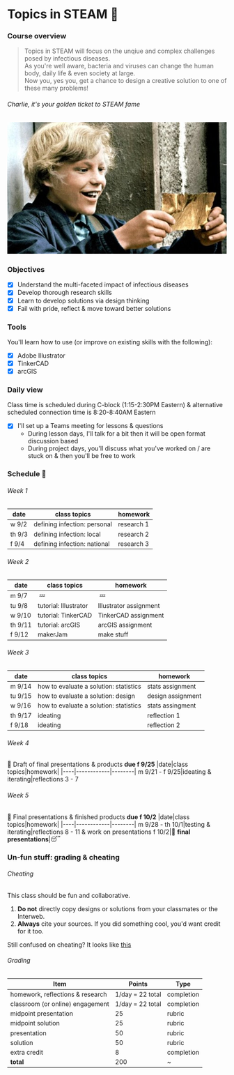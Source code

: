 # Topics in STEAM&nbsp;:nut_and_bolt:

### Course overview 
> Topics in STEAM will focus on the unqiue and complex challenges posed by infectious diseases.\
> As you're well aware, bacteria and viruses can change the human body, daily life & even society at large.\
> Now you, yes you, get a chance to design a creative solution to one of these many problems!
###### Charlie, it's your golden ticket to STEAM fame
![goldenTicket](goldenTicket.jpg)

### Objectives
  - [x] Understand the multi-faceted impact of infectious diseases
  - [x] Develop thorough research skills 
  - [x] Learn to develop solutions via design thinking 
  - [x] Fail with pride, reflect & move toward better solutions
### Tools
You'll learn how to use (or improve on existing skills with the following):
  - [x] Adobe Illustrator
  - [x] TinkerCAD
  - [x] arcGIS
### Daily view
Class time is scheduled during C-block (1:15-2:30PM Eastern) & alternative scheduled connection time is 8:20-8:40AM Eastern
  - [x] I'll set up a Teams meeting for lessons & questions
    - During lesson days, I'll talk for a bit then it will be open format discussion based
    - During project days, you'll discuss what you've worked on / are stuck on & then you'll be free to work
    
### Schedule&nbsp;:calendar:
  ###### Week 1
  |date|class topics|homework|
  |----|------------|--------|
  w 9/2|defining infection: personal|research 1
  th 9/3|defining infection: local|research 2
  f 9/4|defining infection: national|research 3
  ###### Week 2
  |date|class topics|homework|
  |----|------------|--------|
  m 9/7|&nbsp;:zzz:&nbsp;|&nbsp;:zzz:&nbsp;
  tu 9/8|tutorial: Illustrator|Illustrator assignment 
  w 9/10|tutorial: TinkerCAD|TinkerCAD assignment 
  th 9/11|tutorial: arcGIS|arcGIS assignment
  f 9/12|makerJam|make stuff
  
  ###### Week 3
  |date|class topics|homework|
  |----|------------|--------|
  m 9/14|how to evaluate a solution: statistics|stats assignment
  tu 9/15|how to evaluate a solution: design|design assignment
  w 9/16|how to evaluate a solution: statistics|stats assingment
  th 9/17|ideating|reflection 1
  f 9/18|ideating|reflection 2
  ###### Week 4
  :pushpin: Draft of final presentations & products **due f 9/25**
  |date|class topics|homework|
  |----|------------|--------|
  m 9/21 - f 9/25|ideating & iterating|reflections 3 - 7
  ###### Week 5
  :pushpin: Final presentations & finished products **due f 10/2**
  |date|class topics|homework|
  |----|------------|--------|
  m 9/28 - th 10/1|testing & iterating|reflections 8 - 11 & work on presentations
  f 10/2|:tada:&nbsp;**final presentations**|:sleeping:
  
### Un-fun stuff: grading & cheating
 ###### Cheating
 This class should be fun and collaborative.
   1. **Do not** directly copy designs or solutions from your classmates or the Interweb.
   2. **Always** cite your sources. If you did something cool, you'd want credit for it too.
  
 Still confused on cheating? It looks like [this](https://static01.nyt.com/images/2012/10/23/sports/YJPARMSTRONG1/YJPARMSTRONG1-superJumbo.jpg?quality=90&auto=webp)
 ###### Grading
 |Item|Points|Type|
 |---|------|-----|
 homework, reflections & research|1/day = 22 total|completion
 classroom (or online) engagement|1/day = 22 total|completion
 midpoint presentation|25|rubric
 midpoint solution|25|rubric
 presentation|50|rubric
 solution|50|rubric
 extra credit|8|completion
 **total**|200| ~
 
  
  
 
 
 
